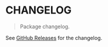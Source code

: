 # CHANGELOG

> Package changelog.

See [GitHub Releases](https://github.com/stdlib-js/number-float64-base-from-words/releases) for the changelog.